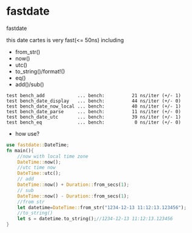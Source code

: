 # fastdate
fastdate

this date cartes is very fast(<= 50ns) including 
* from_str()
* now()
* utc()
* to_string()/format!()
* eq()
* add()/sub()

```log
test bench_add            ... bench:          21 ns/iter (+/- 1)
test bench_date_display   ... bench:          44 ns/iter (+/- 0)
test bench_date_now_local ... bench:          40 ns/iter (+/- 1)
test bench_date_parse     ... bench:          11 ns/iter (+/- 0)
test bench_date_utc       ... bench:          39 ns/iter (+/- 1)
test bench_eq             ... bench:           0 ns/iter (+/- 0)
```

* how use?
```rust
use fastdate::DateTime;
fn main(){
    //now with local time zone
    DateTime::now();
    //utc time now
    DateTime::utc();
    // add
    DateTime::now() + Duration::from_secs(1);
    // sub
    DateTime::now() - Duration::from_secs(1);
    //from str
    let datetime=DateTime::from_str("1234-12-13 11:12:13.123456");
    //to_string()
    let s = datetime.to_string();//1234-12-13 11:12:13.123456
}
```

